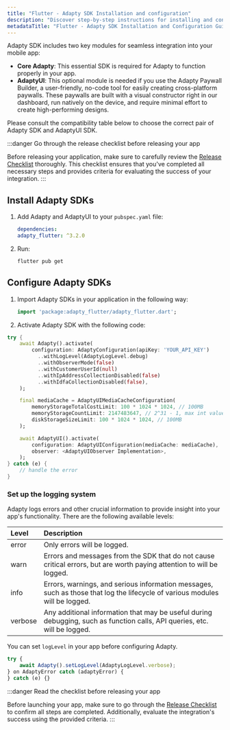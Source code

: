 ```yaml
---
title: "Flutter - Adapty SDK Installation and configuration"
description: "Discover step-by-step instructions for installing and configuring Adapty SDK and AdaptyUI SDK on Flutter, enabling seamless integration of Adapty into your mobile app . Find the correct pair of SDKs with the compatibility table provided."
metadataTitle: "Flutter - Adapty SDK Installation and Configuration Guide"
---
```


Adapty SDK includes two key modules for seamless integration into your mobile app:

- **Core Adapty**: This essential SDK is required for Adapty to function properly in your app.
- **AdaptyUI**: This optional module is needed if you use the Adapty Paywall Builder, a user-friendly, no-code tool for easily creating cross-platform paywalls. These paywalls are built with a visual constructor right in our dashboard, run natively on the device, and require minimal effort to create high-performing designs.

Please consult the compatibility table below to choose the correct pair of Adapty SDK and AdaptyUI SDK.

:::danger
Go through the release checklist before releasing your app

Before releasing your application, make sure to carefully review the [Release Checklist](release-checklist) thoroughly. This checklist ensures that you've completed all necessary steps and provides criteria for evaluating the success of your integration.
:::

## Install Adapty SDKs

1. Add Adapty and AdaptyUI to your `pubspec.yaml` file:

   ```yaml title="pubspec.yaml"
   dependencies:
   adapty_flutter: ^3.2.0
   ```

2. Run:

   ```bash title="Bash"
   flutter pub get
   ```

## Configure Adapty SDKs

1. Import Adapty SDKs in your application in the following way:

   ```dart title="Dart"
   import 'package:adapty_flutter/adapty_flutter.dart';
   ```

2. Activate Adapty SDK with the following code:

```dart title="Dart"
try {
    await Adapty().activate(
        configuration: AdaptyConfiguration(apiKey: 'YOUR_API_KEY')
          ..withLogLevel(AdaptyLogLevel.debug)
          ..withObserverMode(false)
          ..withCustomerUserId(null)
          ..withIpAddressCollectionDisabled(false)
          ..withIdfaCollectionDisabled(false),
    );

    final mediaCache = AdaptyUIMediaCacheConfiguration(
        memoryStorageTotalCostLimit: 100 * 1024 * 1024, // 100MB
        memoryStorageCountLimit: 2147483647, // 2^31 - 1, max int value in Dart
        diskStorageSizeLimit: 100 * 1024 * 1024, // 100MB
    );

    await AdaptyUI().activate(
        configuration: AdaptyUIConfiguration(mediaCache: mediaCache),
        observer: <AdaptyUIObserver Implementation>,
    );
} catch (e) {
    // handle the error
}
```

### Set up the logging system

Adapty logs errors and other crucial information to provide insight into your app's functionality. There are the following available levels:

| Level   | Description                                                                                                                 |
| :------ | :-------------------------------------------------------------------------------------------------------------------------- |
| error   | Only errors will be logged.                                                                                                 |
| warn    | Errors and messages from the SDK that do not cause critical errors, but are worth paying attention to will be logged.       |
| info    | Errors, warnings, and serious information messages, such as those that log the lifecycle of various modules will be logged. |
| verbose | Any additional information that may be useful during debugging, such as function calls, API queries, etc. will be logged.   |

You can set `logLevel` in your app before configuring Adapty.

```javascript title="Flutter"
try {
	await Adapty().setLogLevel(AdaptyLogLevel.verbose);
} on AdaptyError catch (adaptyError) {
} catch (e) {}
```

:::danger
Read the checklist before releasing your app

Before launching your app, make sure to go through the [Release Checklist](release-checklist) to confirm all steps are completed. Additionally, evaluate the integration's success using the provided criteria.
:::